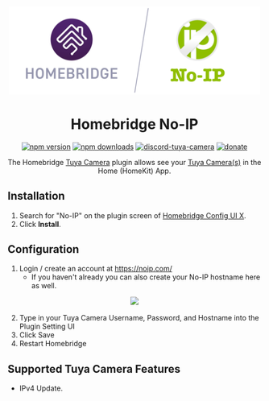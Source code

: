 <span align="center">

<a href="https://github.com/homebridge/verified/blob/master/verified-plugins.json"><img alt="homebridge-verified" src="https://raw.githubusercontent.com/donavanbecker/homebridge-noip/latest/noip/Homebridge_x_No-IP.svg?sanitize=true" width="500px"></a>

# Homebridge No-IP

<a href="https://www.npmjs.com/package/homebridge-tuya-camera"><img title="npm version" src="https://badgen.net/npm/v/homebridge-tuya-camera?icon=npm&label" ></a>
<a href="https://www.npmjs.com/package/homebridge-tuya-camera"><img title="npm downloads" src="https://badgen.net/npm/dt/homebridge-tuya-camera?label=downloads" ></a>
<a href="https://discord.gg/8fpZA4S"><img title="discord-tuya-camera" src="https://badgen.net/discord/online-members/8fpZA4S?icon=discord&label=discord" ></a>
<a href="https://paypal.me/donavanbecker"><img title="donate" src="https://badgen.net/badge/donate/paypal/yellow" ></a>

<p>The Homebridge <a href="https://www.tuya.com">Tuya Camera</a> 
plugin allows see your <a href="https://www.tuya.com">Tuya Camera(s)</a> in the Home (HomeKit) App. 
</p>

</span>

## Installation

1. Search for "No-IP" on the plugin screen of [Homebridge Config UI X](https://github.com/oznu/homebridge-config-ui-x).
2. Click **Install**.

## Configuration

1. Login / create an account at https://noip.com/
    - If you haven't already you can also create your No-IP hostname here as well.

<p align="center">

<img src="https://user-images.githubusercontent.com/9875439/133934622-05a9c19e-c5ba-46ee-b0db-0748420813d7.png" width="450px">

</p>

2. Type in your Tuya Camera Username, Password, and Hostname into the Plugin Setting UI
3. Click Save
4. Restart Homebridge

## Supported Tuya Camera Features

- IPv4 Update.
